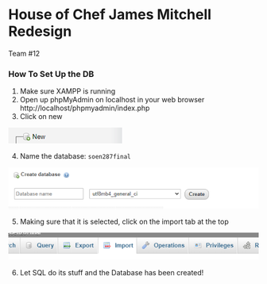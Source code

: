 # House of Chef James Mitchell Redesign
Team #12

### How To Set Up the DB
1. Make sure XAMPP is running
2. Open up phpMyAdmin on localhost in your web browser
http://localhost/phpmyadmin/index.php
3. Click on new

![New Database](md/mdInstal1.png "New Database Icon")

4. Name the database: `soen287final`

![Create Database](md/mdInstal2.png "Name the Database")

5. Making sure that it is selected, click on the import tab at the top

![Import Database](md/mdInstal3.png "Import the database")

6. Let SQL do its stuff and the Database has been created!
